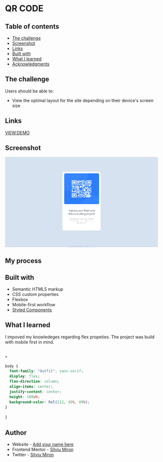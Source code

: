 # QR CODE

## Table of contents

- [The challenge](#the-challenge)
- [Screenshot](#screenshot)
- [Links](#links)
- [Built with](#built-with)
- [What I learned](#what-i-learned)
- [Acknowledgments](#acknowledgments)

## The challenge

Users should be able to:

- View the optimal layout for the site depending on their device's screen size

## Links

[VIEW:DEMO](https://miron-silviu.github.io/qr-code/)

## Screenshot

![Mobile layout](image.png)

## My process

## Built with

- Semantic HTML5 markup
- CSS custom properties
- Flexbox
- Mobile-first workflow
- [Styled Components](https://styled-components.com/)

## What I learned

I impoved my knowledeges regarding flex propeties. The project was build with mobile first in mind. 

```html

>
```

```css
body {
  font-family: "Outfit", sans-serif;
  display: flex;
  flex-direction: column;
  align-items: center;
  justify-content: center;
  height: 100vh;
  background-color: hsl(212, 45%, 89%);
}

}
```


## Author

- Website - [Add your name here](https://www.your-site.com)
- Frontend Mentor - [Silviu Miron](https://www.frontendmentor.io/home)
- Twitter - [Silviu Miron](https://x.com/silviuumiron)
